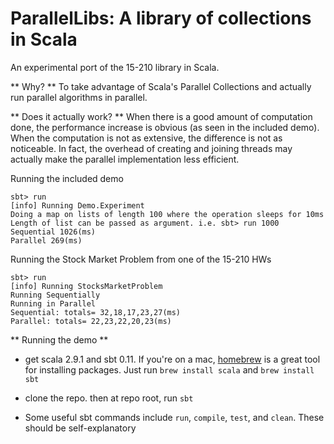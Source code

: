 # ParallelLibs: A library of collections in Scala

An experimental port of the 15-210 library in Scala.

** Why? **
To take advantage of Scala's Parallel Collections and actually run parallel algorithms in parallel.

** Does it actually work? **
When there is a good amount of computation done, the performance increase is obvious (as seen in the included demo).  When the computation is not as extensive, the difference is not as noticeable. In fact, the overhead of creating and joining threads may actually make the parallel implementation less efficient.


Running the included demo

    sbt> run
    [info] Running Demo.Experiment
    Doing a map on lists of length 100 where the operation sleeps for 10ms
    Length of list can be passed as argument. i.e. sbt> run 1000
    Sequential 1026(ms)
    Parallel 269(ms)


Running the Stock Market Problem from one of the 15-210 HWs

    sbt> run
    [info] Running StocksMarketProblem
    Running Sequentially
    Running in Parallel
    Sequential: totals= 32,18,17,23,27(ms)
    Parallel: totals= 22,23,22,20,23(ms)


** Running the demo **

+ get scala 2.9.1 and sbt 0.11.  If you're on a mac, [homebrew](http://mxcl.github.com/homebrew/) is a great tool for installing packages. Just run ```brew install scala``` and ```brew install sbt```

+ clone the repo. then at repo root, run ```sbt```

+ Some useful sbt commands include ```run```, ```compile```, ```test```, and ```clean```.  These should be self-explanatory

